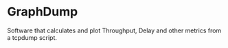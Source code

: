 # GraphDump
Software that calculates and plot Throughput, Delay and other metrics from a tcpdump script.
